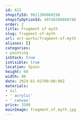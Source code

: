 ```yaml
---
id: 621
shopifyId: 9621386068298
shopifyOptionId: 49746588860746
order: 2
title: Fragment of myth
slug: fragment-of-myth
url: art-works/fragment-of-myth
aliases: []
categories:
- painting
inStock: true
isVisible: true
location: Spain
height: 60
width: 80
date: 2024-01-01T00:00:00Z
materials:
- oil
- ' acrylic'
- ' canvas'
price: 3500
mainImage: fragment_of_myth.jpg
---
```

